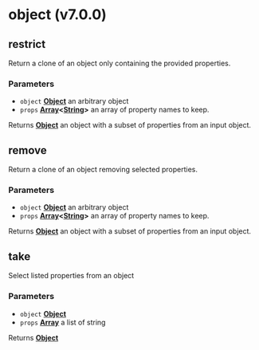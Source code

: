 # object (v7.0.0)

<!-- Generated by documentation.js. Update this documentation by updating the source code. -->

## restrict

Return a clone of an object only containing the provided properties.

### Parameters

-   `object` **[Object][1]** an arbitrary object
-   `props` **[Array][2]&lt;[String][3]>** an array of property names to keep.

Returns **[Object][1]** an object with a subset of
                    properties from an input object.

## remove

Return a clone of an object removing selected properties.

### Parameters

-   `object` **[Object][1]** an arbitrary object
-   `props` **[Array][2]&lt;[String][3]>** an array of property names to keep.

Returns **[Object][1]** an object with a subset of
                    properties from an input object.

## take

Select listed properties from an object

### Parameters

-   `object` **[Object][1]** 
-   `props` **[Array][2]** a list of string

Returns **[Object][1]** 

[1]: https://developer.mozilla.org/docs/Web/JavaScript/Reference/Global_Objects/Object

[2]: https://developer.mozilla.org/docs/Web/JavaScript/Reference/Global_Objects/Array

[3]: https://developer.mozilla.org/docs/Web/JavaScript/Reference/Global_Objects/String
